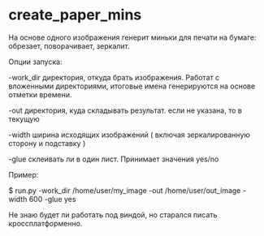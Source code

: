 # create_paper_mins

На основе одного изображения генерит миньки для печати на бумаге: обрезает, поворачивает, зеркалит. 

Опции запуска: 

-work_dir директория, откуда брать изображения. Работат с вложенными директориями, итоговые имена генерируются на основе отметки времени. 

-out директория, куда складывать результат. если не указана, то в текущую 

-width ширина исходящих изображений ( включая зеркалированную сторону и подставку ) 

-glue склеивать ли в один лист. Принимает значения yes/no 


Пример: 

$ run.py -work_dir /home/user/my_image -out /home/user/out_image -width 600 -glue yes 


Не знаю будет ли работать под виндой, но старался писать кроссплатформенно. 
